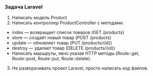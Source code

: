 ### Задача Laravel
1. Написать модель Product
2. Написать контроллер ProductController с методами:
- index — возвращает список товаров (GET /products)
- store — создаёт новый товар (POST /products)
- update — обновляет товар (PUT /products/{id})
- destroy — удаляет товар (DELETE /products/{id})
- Написать маршруты, явно указав HTTP методы (Route::get, Route::post, Route::put, Route::delete).
3. Не разворачивать проект Laravel, просто написать код файлов.